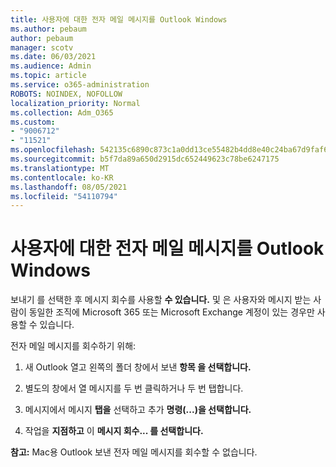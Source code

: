 ```yaml
---
title: 사용자에 대한 전자 메일 메시지를 Outlook Windows
ms.author: pebaum
author: pebaum
manager: scotv
ms.date: 06/03/2021
ms.audience: Admin
ms.topic: article
ms.service: o365-administration
ROBOTS: NOINDEX, NOFOLLOW
localization_priority: Normal
ms.collection: Adm_O365
ms.custom:
- "9006712"
- "11521"
ms.openlocfilehash: 542135c6890c873c1a0dd13ce55482b4dd8e40c24ba67d9faf6bd10151de8302
ms.sourcegitcommit: b5f7da89a650d2915dc652449623c78be6247175
ms.translationtype: MT
ms.contentlocale: ko-KR
ms.lasthandoff: 08/05/2021
ms.locfileid: "54110794"
---
```

# <a name="how-to-recall-an-email-message-in-outlook-for-windows"></a>사용자에 대한 전자 메일 메시지를 Outlook Windows

보내기 를 선택한 후 메시지 회수를 사용할 **수 있습니다.** 및 은 사용자와 메시지 받는 사람이 동일한 조직에 Microsoft 365 또는 Microsoft Exchange 계정이 있는 경우만 사용할 수 있습니다. 

전자 메일 메시지를 회수하기 위해:

1. 새 Outlook 열고 왼쪽의 폴더 창에서 보낸 **항목 을 선택합니다.**

1. 별도의 창에서 열 메시지를 두 번 클릭하거나 두 번 탭합니다.

1. 메시지에서 메시지 **탭을** 선택하고 추가 **명령(...)을 선택합니다.**

1. 작업을 **지점하고** 이 **메시지 회수... 를 선택합니다.**

**참고:** Mac용 Outlook 보낸 전자 메일 메시지를 회수할 수 없습니다.